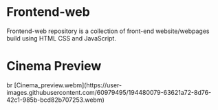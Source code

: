# Frontend-web
Frontend-web repository is a collection of  front-end website/webpages build using HTML CSS and JavaScript.

<h1> Cinema Preview </h1> br
[Cinema_preview.webm](https://user-images.githubusercontent.com/60979495/194480079-63621a72-8d76-42c1-985b-bcd82b707253.webm)
